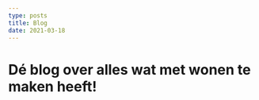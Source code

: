 ```yaml
---
type: posts
title: Blog
date: 2021-03-18
---
```


# Dé blog over alles wat met wonen te maken heeft!
